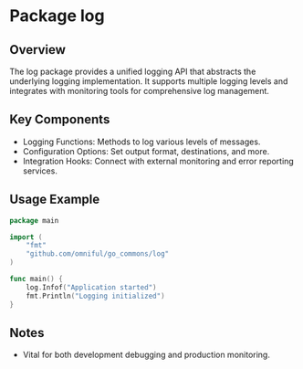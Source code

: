 # Package log

## Overview
The log package provides a unified logging API that abstracts the underlying logging implementation. It supports multiple logging levels and integrates with monitoring tools for comprehensive log management.

## Key Components
- Logging Functions: Methods to log various levels of messages.
- Configuration Options: Set output format, destinations, and more.
- Integration Hooks: Connect with external monitoring and error reporting services.

## Usage Example
~~~go
package main

import (
	"fmt"
	"github.com/omniful/go_commons/log"
)

func main() {
	log.Infof("Application started")
	fmt.Println("Logging initialized")
}
~~~

## Notes
- Vital for both development debugging and production monitoring.
